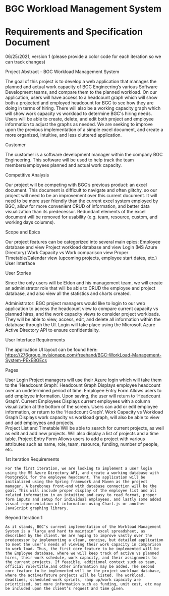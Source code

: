 <h1>BGC Workload Management System</h1>
<h1> Requirements and Specification Document</h1>

06/25/2021, version 1 (please provide a color code for each iteration so we can track changes)

Project Abstract - BGC Workload Management System

The goal of this project is to develop a web application that manages the planned and actual work capacity of BGC Engineering’s various Software Development teams, and compare them to the planned workload. On our application, users will have access to a headcount graph which will show both a projected and employed headcount for BGC to see how they are doing in terms of hiring. There will also be a working capacity graph which will show work capacity vs workload to determine BGC's hiring needs. Users will be able to create, delete, and edit both project and employee information to adjust the graphs as needed. We are seeking to improve upon the previous implementation of a simple excel document, and create a more organized, intuitive, and less cluttered application.

Customer

The customer is a software development manager within the company BGC Engineering. This software will be used to help track the team members/employees planned and actual work capacity.

Competitive Analysis

Our project will be competing with BGC’s previous product: an excel document. This document is difficult to navigate and often glitchy, so our project will need to be an improvement over this current document. It will need to be more user friendly than the current excel system employed by BGC, allow for more convenient CRUD of information, and better data visualization than its predecessor. Redundant elements of the excel document will be removed for usability (e.g. team, resource, custom, and working days columns).

Scope and Epics

Our project features can be categorized into several main epics:
Employee database and view
Project workload database and view
Login (MS Azure Directory)
Work Capacity vs Work comparison view
Proper Timetable/Calendar view (upcoming projects, employee start dates, etc.)
User Interface

User Stories

Since the only users will be Eldon and his management team, we will create an administrator role that will be able to CRUD the employee and project database, and also view all the statistics and charts created.

Administrator: 
BGC project managers would like to login to our web application to access the headcount view to compare current capacity vs planned hires, and the work capacity views to consider project workloads. They will be able to view, access, edit, and delete all information within the database through the UI. Login will take place using the Microsoft Azure Active Directory API to ensure confidentiality.

User Interface Requirements

The application UI layout can be found here:
https://276group.invisionapp.com/freehand/BGC-WorkLoad-Management-System-PExE8GEcs

Pages

User Login 
Project managers will use their Azure login which will take them to the ‘Headcount Graph’.
Headcount Graph
Displays employee headcount over an undetermined period of time.
Employee Entry Form
Allows users to add employee information. Upon saving, the user will return to  ‘Headcount Graph’.
Current Employees
Displays current employees with a column visualization at the bottom of the screen. Users can add or edit employee information, or return to the ‘Headcount Graph’.
Work Capacity vs Workload Graph
Displays work capacity vs workload graph, will also be able to view and add employees and projects.  
Project List and Timetable
Will be able to search for current projects, as well as edit and add new projects. Will also display a list of projects and a time table. 
Project Entry Form
Allows users to add a project with various attributes such as name, role, team, resource, funding, number of people, etc.


1st Iteration Requirements

	For the first iteration, we are looking to implement a user login using the MS Azure Directory API, and create a working database with PostgreSQL for the employee headcount. The application will be initialized using the Spring framework and Maven as the project manager. A barebones front-end with database connection will be the goal. This will include proper display of the employee list and all related information in an intuitive and easy to read format, proper form inputs and setup for individual employees, and lastly some added visual representation of information using Chart.js or another JavaScript graphing library.

Beyond Iteration 1

	As it stands, BGC’s current implementation of the Workload Management System is a “large and hard to maintain” excel spreadsheet, as described by the client. We are hoping to improve vastly over the predecessor by implementing a clean, concise, but detailed application to meet the user’s needs of viewing their work capacity in comparison to work load. Thus, the first core feature to be implemented will be the Employee database, where we will keep track of active vs planned hires, their work schedule, work capacity, and their assignments to the current projects. If feasible, additional context such as team, official role/title,and other information may be added. The second core feature to be implemented will be the project workload database, where the active/future projects will be listed. The workload, deadlines, scheduled work sprints, ramp up/work capacity are prioritized, but more information such as funding, unit cost, etc may be included upon the client’s request and time given. 



